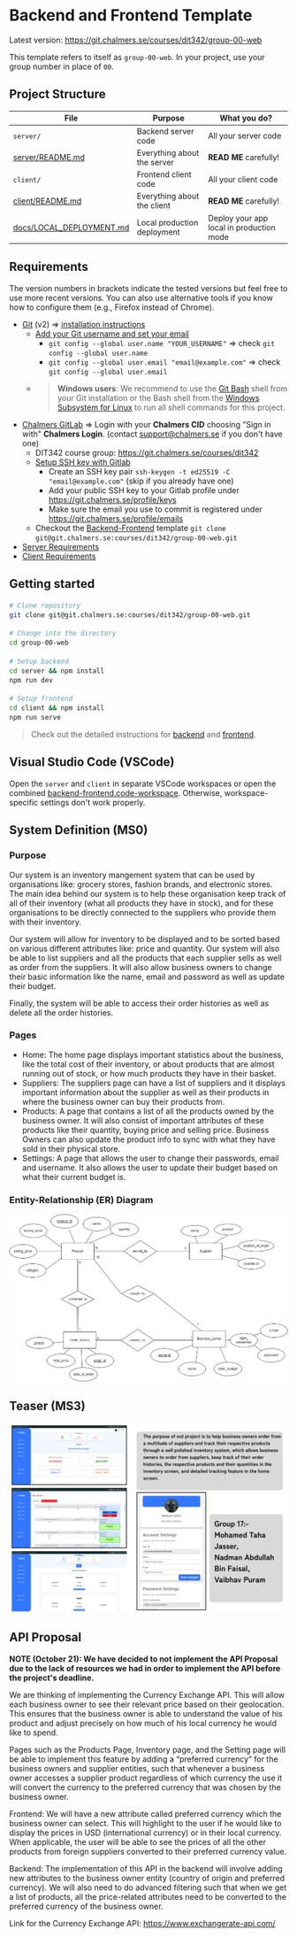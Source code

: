 # Backend and Frontend Template

Latest version: https://git.chalmers.se/courses/dit342/group-00-web

This template refers to itself as `group-00-web`. In your project, use your group number in place of `00`.

## Project Structure

| File        | Purpose           | What you do?  |
| ------------- | ------------- | ----- |
| `server/` | Backend server code | All your server code |
| [server/README.md](server/README.md) | Everything about the server | **READ ME** carefully! |
| `client/` | Frontend client code | All your client code |
| [client/README.md](client/README.md) | Everything about the client | **READ ME** carefully! |
| [docs/LOCAL_DEPLOYMENT.md](docs/LOCAL_DEPLOYMENT.md) | Local production deployment | Deploy your app local in production mode |

## Requirements

The version numbers in brackets indicate the tested versions but feel free to use more recent versions.
You can also use alternative tools if you know how to configure them (e.g., Firefox instead of Chrome).

* [Git](https://git-scm.com/) (v2) => [installation instructions](https://www.atlassian.com/git/tutorials/install-git)
  * [Add your Git username and set your email](https://docs.gitlab.com/ce/gitlab-basics/start-using-git.html#add-your-git-username-and-set-your-email)
    * `git config --global user.name "YOUR_USERNAME"` => check `git config --global user.name`
    * `git config --global user.email "email@example.com"` => check `git config --global user.email`
  * > **Windows users**: We recommend to use the [Git Bash](https://www.atlassian.com/git/tutorials/git-bash) shell from your Git installation or the Bash shell from the [Windows Subsystem for Linux](https://docs.microsoft.com/en-us/windows/wsl/install-win10) to run all shell commands for this project.
* [Chalmers GitLab](https://git.chalmers.se/) => Login with your **Chalmers CID** choosing "Sign in with" **Chalmers Login**. (contact [support@chalmers.se](mailto:support@chalmers.se) if you don't have one)
  * DIT342 course group: https://git.chalmers.se/courses/dit342
  * [Setup SSH key with Gitlab](https://docs.gitlab.com/ee/ssh/)
    * Create an SSH key pair `ssh-keygen -t ed25519 -C "email@example.com"` (skip if you already have one)
    * Add your public SSH key to your Gitlab profile under https://git.chalmers.se/profile/keys
    * Make sure the email you use to commit is registered under https://git.chalmers.se/profile/emails
  * Checkout the [Backend-Frontend](https://git.chalmers.se/courses/dit342/group-00-web) template `git clone git@git.chalmers.se:courses/dit342/group-00-web.git`
* [Server Requirements](./server/README.md#Requirements)
* [Client Requirements](./client/README.md#Requirements)

## Getting started

```bash
# Clone repository
git clone git@git.chalmers.se:courses/dit342/group-00-web.git

# Change into the directory
cd group-00-web

# Setup backend
cd server && npm install
npm run dev

# Setup frontend
cd client && npm install
npm run serve
```

> Check out the detailed instructions for [backend](./server/README.md) and [frontend](./client/README.md).

## Visual Studio Code (VSCode)

Open the `server` and `client` in separate VSCode workspaces or open the combined [backend-frontend.code-workspace](./backend-frontend.code-workspace). Otherwise, workspace-specific settings don't work properly.

## System Definition (MS0)

### Purpose

Our system is an inventory mangement system that can be used by organisations like: grocery stores, fashion brands, and electronic stores. The main idea behind our system is to help these organisation keep track of all of their inventory (what all products they have in stock), and for these organisations to be directly connected to the suppliers who provide them with their inventory.

Our system will allow for inventory to be displayed and to be sorted based on various different attributes like: price and quantity. Our system will also be able to list suppliers and all the products that each supplier sells as well as order from the suppliers. It will also allow business owners to change their basic information like the name, email and password as well as update their budget. 

Finally, the system will be able to access their order histories as well as delete all the order histories.



### Pages

* Home: The home page displays important statistics about the business, like the total cost of their inventory, or about products that are almost running out of stock, or how much products they have in their basket.
* Suppliers: The suppliers page can have a list of suppliers and it displays important information about the supplier as well as their products in where the business owner can buy their products from.
* Products: A page that contains a list of all the products owned by the business owner. It will also consist of important attributes of these products like their quantity, buying price and selling price. Business Owners can also update the product info to sync with what they have sold in their physical store.
* Settings: A page that allows the user to change their passwords, email and username. It also allows the user to update their budget based on what their current budget is.




### Entity-Relationship (ER) Diagram

![ER Diagram](./images/Upd1_InvManageSys_ERdiagram.drawio.png)

## Teaser (MS3)

![Teaser](./images/teaser.png)
## API Proposal

**NOTE (October 21): We have decided to not implement the API Proposal due to the lack of resources we had in order to implement the API before the project's deadline.**

We are thinking of implementing the Currency Exchange API. This will allow each business owner to see their relevant price based on their geolocation. This ensures that the business owner is able to understand the value of his product and adjust precisely on how much of his local currency he would like to spend.

Pages such as the Products Page, Inventory page, and the Setting page will be able to implement this feature by adding a “preferred currency” for the business owners and supplier entities, such that whenever a business owner accesses a supplier product regardless of which currency the use it will convert the currency to the preferred currency that was chosen by the business owner.

Frontend: We will have a new attribute called preferred currency which the business owner can select. This will highlight to the user if he would like to display the prices in USD (international currency) or in their local currency. When applicable, the user will be able to see the prices of all the other products from foreign suppliers converted to their preferred currency value.

Backend: The implementation of this API in the backend will involve adding new attributes to the business owner entity (country of origin and preferred currency). We will also need to do advanced filtering such that when we get a list of products, all the price-related attributes need to be converted to the preferred currency of the business owner.


Link for the Currency Exchange API: https://www.exchangerate-api.com/